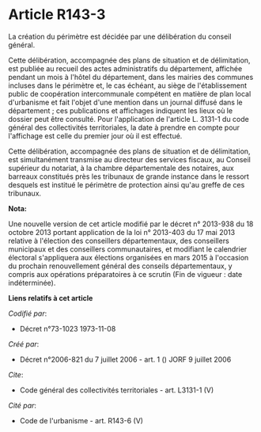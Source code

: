 # Article R143-3

La création du périmètre est décidée par une délibération du conseil général. 

Cette délibération, accompagnée des plans de situation et de délimitation, est publiée au recueil des actes administratifs du
département, affichée pendant un mois à l'hôtel du département, dans les mairies des communes incluses dans le périmètre et,
le cas échéant, au siège de l'établissement public de coopération intercommunale compétent en matière de plan local
d'urbanisme et fait l'objet d'une mention dans un journal diffusé dans le département ; ces publications et affichages
indiquent les lieux où le dossier peut être consulté. Pour l'application de l'article L. 3131-1 du code général des
collectivités territoriales, la date à prendre en compte pour l'affichage est celle du premier jour où il est effectué. 

Cette délibération, accompagnée des plans de situation et de délimitation, est simultanément transmise au directeur des
services fiscaux, au Conseil supérieur du notariat, à la chambre départementale des notaires, aux barreaux constitués près
les tribunaux de grande instance dans le ressort desquels est institué le périmètre de protection ainsi qu'au greffe de ces
tribunaux.

**Nota:**

Une nouvelle version de cet article modifié par le décret n° 2013-938 du 18 octobre 2013 portant application de la loi n°
2013-403 du 17 mai 2013 relative à l'élection des conseillers départementaux, des conseillers municipaux et des conseillers
communautaires, et modifiant le calendrier électoral s'appliquera aux élections organisées en mars 2015 à l'occasion du
prochain renouvellement général des conseils départementaux, y compris aux opérations préparatoires à ce scrutin (Fin de
vigueur : date indéterminée).

**Liens relatifs à cet article**

_Codifié par_:

  - Décret n°73-1023 1973-11-08

_Créé par_:

  - Décret n°2006-821 du 7 juillet 2006 - art. 1 () JORF 9 juillet 2006

_Cite_:

  - Code général des collectivités territoriales - art. L3131-1 (V)

_Cité par_:

  - Code de l'urbanisme - art. R143-6 (V)
